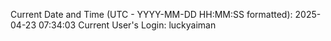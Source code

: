 Current Date and Time (UTC - YYYY-MM-DD HH:MM:SS formatted): 2025-04-23 07:34:03
Current User's Login: luckyaiman
